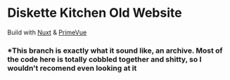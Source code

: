 # Diskette Kitchen Old Website

Build with 
[Nuxt](https://nuxt.com/) &
[PrimeVue](https://primevue.org)



### *This branch is exactly what it sound like, an archive. Most of the code here is totally cobbled together and shitty, so I wouldn't recomend even looking at it